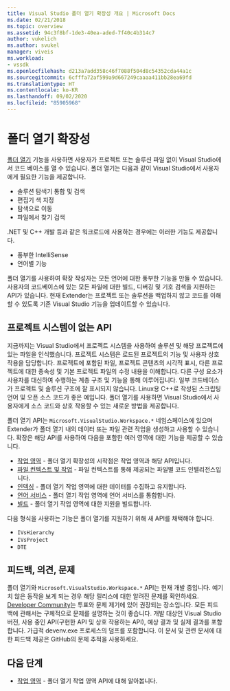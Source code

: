 ```yaml
---
title: Visual Studio 폴더 열기 확장성 개요 | Microsoft Docs
ms.date: 02/21/2018
ms.topic: overview
ms.assetid: 94c3f8bf-1de3-40ea-aded-7f40c4b314c7
author: vukelich
ms.author: svukel
manager: viveis
ms.workload:
- vssdk
ms.openlocfilehash: d213a7add358c46f7088f504d8c54352cda44a1c
ms.sourcegitcommit: 6cfffa72af599a9d667249caaaa411bb28ea69fd
ms.translationtype: HT
ms.contentlocale: ko-KR
ms.lasthandoff: 09/02/2020
ms.locfileid: "85905968"
---
```

# <a name="open-folder-extensibility"></a>폴더 열기 확장성

[폴더 열기](../ide/develop-code-in-visual-studio-without-projects-or-solutions.md) 기능을 사용하면 사용자가 프로젝트 또는 솔루션 파일 없이 Visual Studio에서 코드 베이스를 열 수 있습니다. 폴더 열기는 다음과 같이 Visual Studio에서 사용자에게 필요한 기능을 제공합니다.

* 솔루션 탐색기 통합 및 검색
* 편집기 색 지정
* 탐색으로 이동
* 파일에서 찾기 검색

.NET 및 C++ 개발 등과 같은 워크로드에 사용하는 경우에는 이러한 기능도 제공합니다.

* 풍부한 IntelliSense
* 언어별 기능

폴더 열기를 사용하여 확장 작성자는 모든 언어에 대한 풍부한 기능을 만들 수 있습니다. 사용자의 코드베이스에 있는 모든 파일에 대한 빌드, 디버깅 및 기호 검색을 지원하는 API가 있습니다. 현재 Extender는 프로젝트 또는 솔루션을 백업하지 않고 코드를 이해할 수 있도록 기존 Visual Studio 기능을 업데이트할 수 있습니다.

## <a name="an-api-without-project-systems"></a>프로젝트 시스템이 없는 API

지금까지는 Visual Studio에서 프로젝트 시스템을 사용하여 솔루션 및 해당 프로젝트에 있는 파일을 인식했습니다. 프로젝트 시스템은 로드된 프로젝트의 기능 및 사용자 상호 작용을 담당합니다. 프로젝트에 포함된 파일, 프로젝트 콘텐츠의 시각적 표시, 다른 프로젝트에 대한 종속성 및 기본 프로젝트 파일의 수정 내용을 이해합니다. 다른 구성 요소가 사용자를 대신하여 수행하는 계층 구조 및 기능을 통해 이루어집니다. 일부 코드베이스가 프로젝트 및 솔루션 구조에 잘 표시되지 않습니다. Linux용 C++로 작성된 스크립팅 언어 및 오픈 소스 코드가 좋은 예입니다. 폴더 열기를 사용하면 Visual Studio에서 사용자에게 소스 코드와 상호 작용할 수 있는 새로운 방법을 제공합니다.

폴더 열기 API는 `Microsoft.VisualStudio.Workspace.*` 네임스페이스에 있으며 Extender가 폴더 열기 내의 데이터 또는 파일 관련 작업을 생성하고 사용할 수 있습니다. 확장은 해당 API를 사용하여 다음을 포함한 여러 영역에 대한 기능을 제공할 수 있습니다.

- [작업 영역](workspaces.md) - 폴더 열기 확장성의 시작점은 작업 영역과 해당 API입니다.
- [파일 컨텍스트 및 작업](workspace-file-contexts.md) - 파일 컨텍스트를 통해 제공되는 파일별 코드 인텔리전스입니다.
- [인덱싱](workspace-indexing.md) - 폴더 열기 작업 영역에 대한 데이터를 수집하고 유지합니다.
- [언어 서비스](workspace-language-services.md) - 폴더 열기 작업 영역에 언어 서비스를 통합합니다.
- [빌드](workspace-build.md) - 폴더 열기 작업 영역에 대한 지원을 빌드합니다.

다음 형식을 사용하는 기능은 폴더 열기를 지원하기 위해 새 API를 채택해야 합니다.

- `IVsHierarchy`
- `IVsProject`
- `DTE`

## <a name="feedback-comments-issues"></a>피드백, 의견, 문제

폴더 열기와 `Microsoft.VisualStudio.Workspace.*` API는 현재 개발 중입니다. 예기치 않은 동작을 보게 되는 경우 해당 릴리스에 대한 알려진 문제를 확인하세요. [Developer Community](https://developercommunity.visualstudio.com)는 투표와 문제 제기에 있어 권장되는 장소입니다. 모든 피드백에 관해서는 구체적으로 문제를 설명하는 것이 좋습니다. 개발 대상인 Visual Studio 버전, 사용 중인 API(구현한 API 및 상호 작용하는 API), 예상 결과 및 실제 결과를 포함합니다. 가급적 devenv.exe 프로세스의 덤프를 포함합니다. 이 문서 및 관련 문서에 대한 피드백 제공은 GitHub의 문제 추적을 사용하세요.

## <a name="next-steps"></a>다음 단계

* [작업 영역](workspaces.md) - 폴더 열기 작업 영역 API에 대해 알아봅니다.